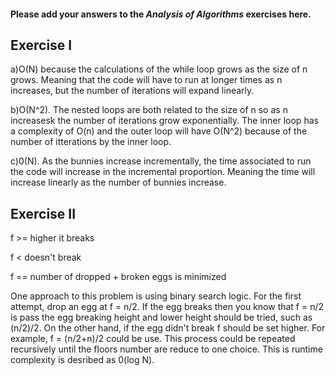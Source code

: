 #### Please add your answers to the ***Analysis of  Algorithms*** exercises here.

## Exercise I

a)O(N) because the calculations of the while loop grows as the size of n grows. Meaning that the code will have to run at longer times as n increases, but the number of iterations will expand linearly. 


b)O(N^2). The nested loops are both related to the size of n so as n increasesk the number of iterations grow exponentially. The inner loop has a complexity of O(n) and the outer loop will have O(N^2) because of the number of itterations by the inner loop.


c)0(N). As the bunnies increase incrementally, the time associated to run the code will increase in the incremental proportion. Meaning the time will increase linearly as the number of bunnies increase.

## Exercise II

 f >= higher it breaks 

 f < doesn't break

 f == number of dropped + broken eggs is minimized


 One approach to this problem is using binary search logic. For the first attempt, drop an egg at f = n/2. If the egg breaks then you know that f = n/2 is pass the egg breaking height and lower height should be tried, such as (n/2)/2. On the other hand, if the egg didn't break f should be set higher. For example, 
 f = (n/2+n)/2 could be use. This process could be repeated recursively until the floors number are reduce to one choice. This is runtime complexity is desribed as 0(log N).

